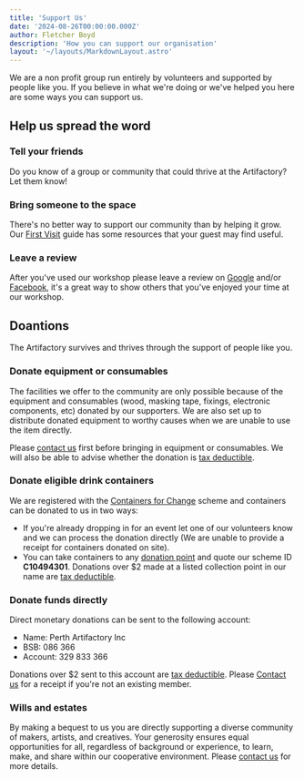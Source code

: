```yaml
---
title: 'Support Us'
date: '2024-08-26T00:00:00.000Z'
author: Fletcher Boyd
description: 'How you can support our organisation'
layout: '~/layouts/MarkdownLayout.astro'
---
```


We are a non profit group run entirely by volunteers and supported by people like you. If you believe in what we're doing or we've helped you here are some ways you can support us.

## Help us spread the word

### Tell your friends

Do you know of a group or community that could thrive at the Artifactory? Let them know!

### Bring someone to the space

There's no better way to support our community than by helping it grow. Our [First Visit](https://artifactory.org.au/first_visit) guide has some resources that your guest may find useful.

### Leave a review

After you've used our workshop please leave a review on [Google](https://maps.app.goo.gl/hU6H6zJKj8GiJVr39) and/or [Facebook](https://www.facebook.com/perthartifactory), it's a great way to show others that you've enjoyed your time at our workshop.

## Doantions

The Artifactory survives and thrives through the support of people like you.

### Donate equipment or consumables

The facilities we offer to the community are only possible because of the equipment and consumables (wood, masking tape, fixings, electronic components, etc) donated by our supporters. We are also set up to distribute donated equipment to worthy causes when we are unable to use the item directly. 

Please [contact us](https://artifactory.org.au/about#contact) first before bringing in equipment or consumables. We will also be able to advise whether the donation is [tax deductible](https://wiki.artifactory.org.au/en/docs/donating).

### Donate eligible drink containers

We are registered with the [Containers for Change](https://www.containersforchange.com.au/wa/) scheme and containers can be donated to us in two ways:

* If you're already dropping in for an event let one of our volunteers know and we can process the donation directly (We are unable to provide a receipt for containers donated on site).
* You can take containers to any [donation point](https://www.containersforchange.com.au/wa/return-locations) and quote our scheme ID **C10494301**. Donations over $2 made at a listed collection point in our name are [tax deductible](https://wiki.artifactory.org.au/en/docs/donating).

### Donate funds directly

Direct monetary donations can be sent to the following account:

* Name: Perth Artifactory Inc
* BSB: 086 366
* Account: 329 833 366

Donations over $2 sent to this account are [tax deductible](https://wiki.artifactory.org.au/en/docs/donating). Please [Contact us](mailto:treasurer@artifactory.org.au) for a receipt if you're not an existing member.

### Wills and estates

By making a bequest to us you are directly supporting a diverse community of makers, artists, and creatives. Your generosity ensures equal opportunities for all, regardless of background or experience, to learn, make, and share within our cooperative environment. Please [contact us](https://artifactory.org.au/about#contact) for more details.
